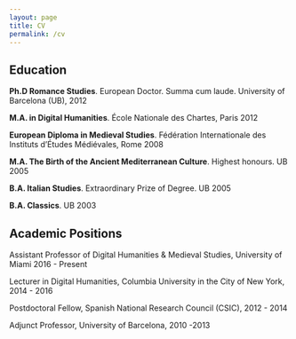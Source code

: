```yaml
---
layout: page
title: CV
permalink: /cv
---
```


## Education

**Ph.D Romance Studies**. European Doctor. Summa cum laude. University of Barcelona (UB), 2012

**M.A. in Digital Humanities**. École Nationale des Chartes, Paris 2012

**European Diploma in Medieval Studies**. Fédération Internationale des Instituts d’Études Médiévales, Rome 2008

**M.A. The Birth of the Ancient Mediterranean Culture**. Highest honours. UB 2005

**B.A. Italian Studies**. Extraordinary Prize of Degree. UB 2005

**B.A. Classics**.	UB 2003

## Academic Positions

Assistant Professor of Digital Humanities & Medieval Studies, University of Miami 2016 - Present

Lecturer in Digital Humanities, Columbia University in the City of New York, 2014 - 2016

Postdoctoral Fellow, Spanish National Research Council (CSIC), 2012 - 2014

Adjunct Professor, University of Barcelona, 2010 -2013

